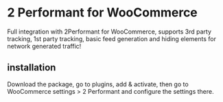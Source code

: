 # 2 Performant for WooCommerce
Full integration with 2Performant for WooCommerce, supports 3rd party tracking, 1st party tracking, basic feed generation and hiding elements for network generated traffic!
## installation
Download the package, go to plugins, add & activate, then go to WooCommerce settings > 2 Performant and configure the settings there.